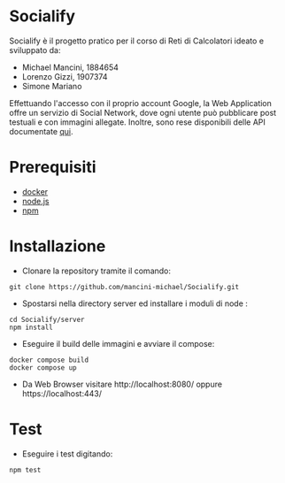 # Socialify

Socialify è il progetto pratico per il corso di Reti di Calcolatori ideato e sviluppato da:

- Michael Mancini, 1884654
- Lorenzo Gizzi, 1907374
- Simone Mariano

Effettuando l'accesso con il proprio account Google, la Web Application offre un servizio di Social Network, dove ogni utente può pubblicare post testuali e con immagini allegate. Inoltre, sono rese disponibili delle API documentate [qui]().

# Prerequisiti

- [docker](https://www.docker.com/)
- [node.js](https://nodejs.org)
- [npm](https://www.npmjs.com/)

# Installazione

- Clonare la repository tramite il comando:

```
git clone https://github.com/mancini-michael/Socialify.git
```

- Spostarsi nella directory server ed installare i moduli di node :

```
cd Socialify/server
npm install
```

- Eseguire il build delle immagini e avviare il compose:

```
docker compose build
docker compose up
```

- Da Web Browser visitare http://localhost:8080/ oppure https://localhost:443/

# Test

- Eseguire i test digitando:

```
npm test
```
